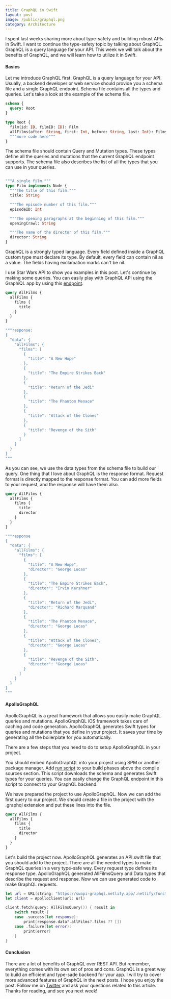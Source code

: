 ```yaml
---
title: GraphQL in Swift
layout: post
image: /public/graphql.png
category: Architecture
---
```


I spent last weeks sharing more about type-safety and building robust APIs in Swift. I want to continue the type-safety topic by talking about GraphQL. GraphQL is a query language for your API. This week we will talk about the benefits of GraphQL, and we will learn how to utilize it in Swift.

#### Basics
Let me introduce GraphQL first. GraphQL is a query language for your API. Usually, a backend developer or web service should provide you a schema file and a single GraphQL endpoint. Schema file contains all the types and queries. Let's take a look at the example of the schema file.

```graphql
schema {
  query: Root
}

type Root {
  film(id: ID, filmID: ID): Film
  allFilms(after: String, first: Int, before: String, last: Int): FilmsConnection
  """more code here"""
}
```

The schema file should contain Query and Mutation types. These types define all the queries and mutations that the current GraphQL endpoint supports. The schema file also describes the list of all the types that you can use in your queries.

```graphql

"""A single film."""
type Film implements Node {
  """The title of this film."""
  title: String

  """The episode number of this film."""
  episodeID: Int

  """The opening paragraphs at the beginning of this film."""
  openingCrawl: String

  """The name of the director of this film."""
  director: String
}
```

GraphQL is a strongly typed language. Every field defined inside a GraphQL custom type must declare its type. By default, every field can contain nil as a value. The fields having exclamation marks can't be nil.

I use Star Wars API to show you examples in this post. Let's continue by making some queries. You can easily play with GraphQL API using the GraphiQL app by using this [endpoint](https://swapi-graphql.netlify.app/.netlify/functions/index).

```graphql
query AllFilms {
  allFilms {
    films {
      title
    }
  }
}

"""response:
{
  "data": {
    "allFilms": {
      "films": [
        {
          "title": "A New Hope"
        },
        {
          "title": "The Empire Strikes Back"
        },
        {
          "title": "Return of the Jedi"
        },
        {
          "title": "The Phantom Menace"
        },
        {
          "title": "Attack of the Clones"
        },
        {
          "title": "Revenge of the Sith"
        }
      ]
    }
  }
}
"""
```

As you can see, we use the data types from the schema file to build our query. One thing that I love about GraphQL is the response format. Request format is directly mapped to the response format. You can add more fields to your request, and the response will have them also.

```graphql
query AllFilms {
  allFilms {
    films {
      title
      director
    }
  }
}

"""response
{
  "data": {
    "allFilms": {
      "films": [
        {
          "title": "A New Hope",
          "director": "George Lucas"
        },
        {
          "title": "The Empire Strikes Back",
          "director": "Irvin Kershner"
        },
        {
          "title": "Return of the Jedi",
          "director": "Richard Marquand"
        },
        {
          "title": "The Phantom Menace",
          "director": "George Lucas"
        },
        {
          "title": "Attack of the Clones",
          "director": "George Lucas"
        },
        {
          "title": "Revenge of the Sith",
          "director": "George Lucas"
        }
      ]
    }
  }
}
"""
```

#### ApolloGraphQL
ApolloGraphQL is a great framework that allows you easily make GraphQL queries and mutations. ApolloGraphQL iOS framework takes care of caching and code generation. ApolloGraphQL generates Swift types for queries and mutations that you define in your project. It saves your time by generating all the boilerplate for you automatically.

There are a few steps that you need to do to setup ApolloGraphQL in your project.

You should embed ApolloGraphQL into your project using SPM or another package manager.
Add [run script](https://gist.github.com/mecid/6b19cc006939855748604de16bf12eca) to your build phases above the compile sources section. This script downloads the schema and generates Swift types for your queries. You can easily change the GraphQL endpoint in this script to connect to your GraphQL backend.

We have prepared the project to use ApolloGraphQL. Now we can add the first query to our project. We should create a file in the project with the .graphql extension and put these lines into the file.

```graphql
query AllFilms {
  allFilms {
    films {
      title
      director
    }
  }
}
```

Let's build the project now. ApolloGraphQL generates an API.swift file that you should add to the project. There are all the needed types to make GraphQL queries in a very type-safe way. Every request type defines its response type. ApolloGraphQL generated AllFilmsQuery and Data types that describe the request and response. Now we can use generated code to make GraphQL requests.

```swift
let url = URL(string: "https://swapi-graphql.netlify.app/.netlify/functions/index")!
let client = ApolloClient(url: url)

client.fetch(query: AllFilmsQuery()) { result in
    switch result {
    case .success(let response):
        print(response.data?.allFilms?.films ?? [])
    case .failure(let error):
        print(error)
    }
}
```

#### Conclusion
There are a lot of benefits of GraphQL over REST API. But remember, everything comes with its own set of pros and cons. GraphQL is a great way to build an efficient and type-sade backend for your app. I will try to cover more advanced features of GraphQL in the next posts. I hope you enjoy the post. Follow me on [Twitter](https://twitter.com/mecid) and ask your questions related to this article. Thanks for reading, and see you next week!